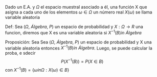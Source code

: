Dado un E.A. y $\Omega$ el espacio muestral asociado a él, una función X que asigna a cada uno de los elementos $\omega \in \Omega$ un número real $X(\omega)$ se llama variable aleatoria

Def: Sea $(\Omega, \ Álgebra, \ P)$ un espacio de probabilidad y $X: \Omega\to R$ una funcion, diremos que X es una variable aleatoria si $X^{-1}(B) in \ Álgebra$ 

Proposición: Sea Sea $(\Omega, \ Álgebra, \ P)$ un espacio de probabilidad y X una variable aleatoria entonces $X^{-1}(B) in \ Álgebra$. Luego, se puede calcular la proba, e sdecir
$$P(X^{-1}(B))=P(X \in B)$$
con $X^{-1}(B)=\{\omega in \Omega: X(\omega)\in B\}$